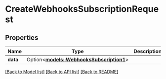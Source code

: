 # CreateWebhooksSubscriptionRequest

## Properties

Name | Type | Description | Notes
------------ | ------------- | ------------- | -------------
**data** | Option<[**models::WebhooksSubscription1**](WebhooksSubscription_1.md)> |  | [optional]

[[Back to Model list]](../README.md#documentation-for-models) [[Back to API list]](../README.md#documentation-for-api-endpoints) [[Back to README]](../README.md)


